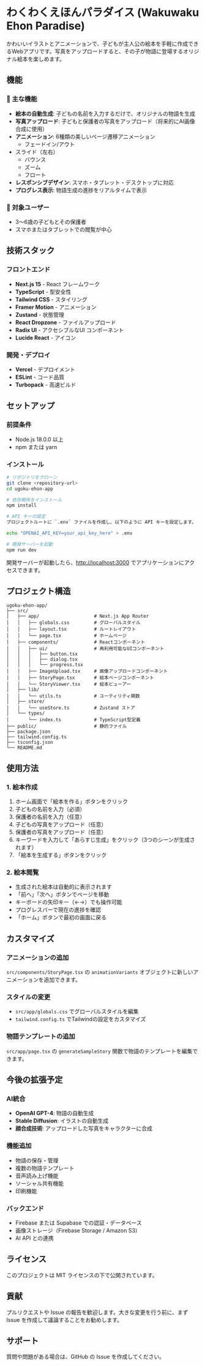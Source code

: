 # わくわくえほんパラダイス (Wakuwaku Ehon Paradise)

かわいいイラストとアニメーションで、子どもが主人公の絵本を手軽に作成できるWebアプリです。写真をアップロードすると、その子が物語に登場するオリジナル絵本を楽しめます。

## 機能

### 🎨 主な機能
- **絵本の自動生成**: 子どもの名前を入力するだけで、オリジナルの物語を生成
- **写真アップロード**: 子どもと保護者の写真をアップロード（将来的にAI画像合成に使用）
- **アニメーション**: 6種類の美しいページ遷移アニメーション
  - フェードイン/アウト
- スライド（左右）
  - バウンス
  - ズーム
  - フロート
- **レスポンシブデザイン**: スマホ・タブレット・デスクトップに対応
- **プログレス表示**: 物語生成の進捗をリアルタイムで表示

### 🎯 対象ユーザー
- 3〜6歳の子どもとその保護者
- スマホまたはタブレットでの閲覧が中心

## 技術スタック

### フロントエンド
- **Next.js 15** - React フレームワーク
- **TypeScript** - 型安全性
- **Tailwind CSS** - スタイリング
- **Framer Motion** - アニメーション
- **Zustand** - 状態管理
- **React Dropzone** - ファイルアップロード
- **Radix UI** - アクセシブルなUI コンポーネント
- **Lucide React** - アイコン

### 開発・デプロイ
- **Vercel** - デプロイメント
- **ESLint** - コード品質
- **Turbopack** - 高速ビルド

## セットアップ

### 前提条件
- Node.js 18.0.0 以上
- npm または yarn

### インストール

```bash
# リポジトリをクローン
git clone <repository-url>
cd ugoku-ehon-app

# 依存関係をインストール
npm install

# API キーの設定
プロジェクトルートに `.env` ファイルを作成し、以下のように API キーを設定します。

echo "OPENAI_API_KEY=your_api_key_here" > .env

# 開発サーバーを起動
npm run dev

```

開発サーバーが起動したら、[http://localhost:3000](http://localhost:3000) でアプリケーションにアクセスできます。

## プロジェクト構造

```
ugoku-ehon-app/
├── src/
│   ├── app/                    # Next.js App Router
│   │   ├── globals.css         # グローバルスタイル
│   │   ├── layout.tsx          # ルートレイアウト
│   │   └── page.tsx            # ホームページ
│   ├── components/             # Reactコンポーネント
│   │   ├── ui/                 # 再利用可能なUIコンポーネント
│   │   │   ├── button.tsx
│   │   │   ├── dialog.tsx
│   │   │   └── progress.tsx
│   │   ├── ImageUpload.tsx     # 画像アップロードコンポーネント
│   │   ├── StoryPage.tsx       # 絵本ページコンポーネント
│   │   └── StoryViewer.tsx     # 絵本ビューアー
│   ├── lib/
│   │   └── utils.ts            # ユーティリティ関数
│   ├── store/
│   │   └── useStore.ts         # Zustand ストア
│   └── types/
│       └── index.ts            # TypeScript型定義
├── public/                     # 静的ファイル
├── package.json
├── tailwind.config.ts
├── tsconfig.json
└── README.md
```

## 使用方法

### 1. 絵本作成
1. ホーム画面で「絵本を作る」ボタンをクリック
2. 子どもの名前を入力（必須）
3. 保護者の名前を入力（任意）
4. 子どもの写真をアップロード（任意）
5. 保護者の写真をアップロード（任意）
6. キーワードを入力して「あらすじ生成」をクリック（3つのシーンが生成されます）
7. 「絵本を生成する」ボタンをクリック

### 2. 絵本閲覧
- 生成された絵本は自動的に表示されます
- 「前へ」「次へ」ボタンでページを移動
- キーボードの矢印キー（←→）でも操作可能
- プログレスバーで現在の進捗を確認
- 「ホーム」ボタンで最初の画面に戻る

## カスタマイズ

### アニメーションの追加
`src/components/StoryPage.tsx` の `animationVariants` オブジェクトに新しいアニメーションを追加できます。

### スタイルの変更
- `src/app/globals.css` でグローバルスタイルを編集
- `tailwind.config.ts` でTailwindの設定をカスタマイズ

### 物語テンプレートの追加
`src/app/page.tsx` の `generateSampleStory` 関数で物語のテンプレートを編集できます。

## 今後の拡張予定

### AI統合
- **OpenAI GPT-4**: 物語の自動生成
- **Stable Diffusion**: イラストの自動生成
- **顔合成技術**: アップロードした写真をキャラクターに合成

### 機能追加
- 物語の保存・管理
- 複数の物語テンプレート
- 音声読み上げ機能
- ソーシャル共有機能
- 印刷機能

### バックエンド
- Firebase または Supabase での認証・データベース
- 画像ストレージ（Firebase Storage / Amazon S3）
- AI API との連携

## ライセンス

このプロジェクトは MIT ライセンスの下で公開されています。

## 貢献

プルリクエストや Issue の報告を歓迎します。大きな変更を行う前に、まず Issue を作成して議論することをお勧めします。

## サポート

質問や問題がある場合は、GitHub の Issue を作成してください。
